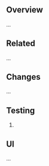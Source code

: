 ## Overview

…

## Related

<!--
- [FP-123](https://jira.tacc.utexas.edu/browse/FP-123)
- requires https://github.com/TACC/Core-Styles/pull/5
- required by https://github.com/TACC/Core-CMS-Resources/pull/117
-->…

## Changes

…

## Testing

1.

## UI

…

<!--
## Notes

…
-->
